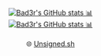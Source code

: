 <div align="center">
  <a href="https://github.com/bad3r">
    <img src="https://github-readme-stats.vercel.app/api?username=Bad3r&theme=github_dark_dimmed&show_icons=true&hide_border=false" alt="Bad3r's GitHub stats 📊">
  </a>
</div>

<div align="center">
  <a href="https://gist.github.com/Bad3r">
    <img src="https://github-readme-streak-stats.herokuapp.com/?user=bad3r&theme=github_dark_dimmed&show_icons=true" alt="Bad3r's GitHub stats 📊">
  </a>
</div>

<div align="center">
    <br>
    🌐 <a href="https://unsigned.sh">Unsigned.sh</a>
    <br>
</div>
